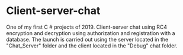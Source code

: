 # Client-server-chat


One of my first C # projects of 2019.
Client-server chat using RC4 encryption and decryption using authorization and registration with a database.
The launch is carried out using the server located in the "Chat_Server" folder and the client located in the "Debug" chat folder.

